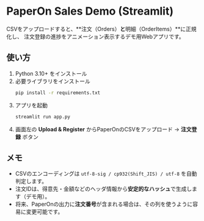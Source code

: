 
# PaperOn Sales Demo (Streamlit)

CSVをアップロードすると、**注文（Orders）**と**明細（OrderItems）**に正規化し、
注文登録の進捗をアニメーション表示するデモ用Webアプリです。

## 使い方

1. Python 3.10+ をインストール
2. 必要ライブラリをインストール
   ```bash
   pip install -r requirements.txt
   ```
3. アプリを起動
   ```bash
   streamlit run app.py
   ```
4. 画面左の **Upload & Register** からPaperOnのCSVをアップロード → **注文登録** ボタン

## メモ
- CSVのエンコーディングは `utf-8-sig / cp932(Shift_JIS) / utf-8` を自動判定します。
- 注文IDは、得意先・金額などのヘッダ情報から**安定的なハッシュ**で生成します（デモ用）。
- 将来、PaperOnの出力に**注文番号**が含まれる場合は、その列を使うように容易に変更可能です。
